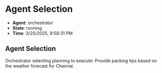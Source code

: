 # Agent Selection

- **Agent**: orchestrator
- **State**: running
- **Time**: 3/25/2025, 9:58:31 PM

## Agent Selection

Orchestrator selecting planning to execute: Provide packing tips based on the weather forecast for Chennai.

